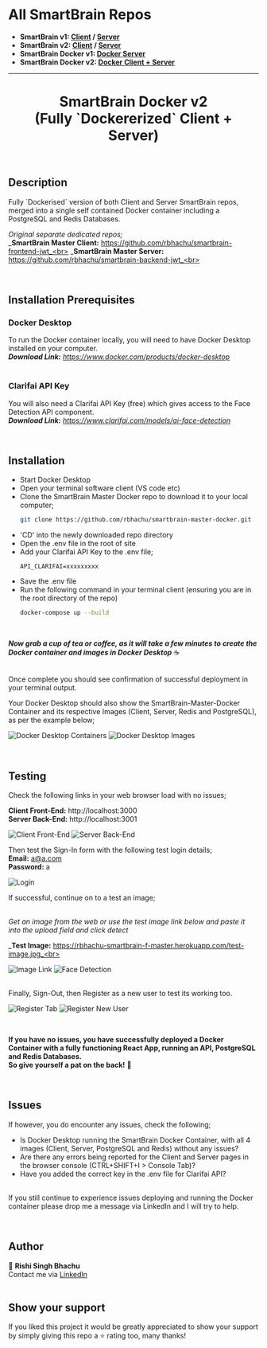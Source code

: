 # All SmartBrain Repos
- **SmartBrain v1: [Client](https://github.com/rbhachu/smartbrain-frontend/) / [Server](https://github.com/rbhachu/smartbrain-backend/)** 
- **SmartBrain v2: [Client](https://github.com/rbhachu/smartbrain-frontend-jwt/) / [Server](https://github.com/rbhachu/smartbrain-backend-jwt/)** 
- **SmartBrain Docker v1: [Docker Server](https://github.com/rbhachu/smartbrain-backend-docker)** 
- **SmartBrain Docker v2: [Docker Client + Server](https://github.com/rbhachu/smartbrain-master-docker/)** 

----

<h1 align="center">SmartBrain Docker v2<br>(Fully `Dockererized` Client + Server)</h1>
<br>

## Description

<p>
Fully `Dockerised` version of both Client and Server SmartBrain repos, merged into a single self contained Docker container including a PostgreSQL and Redis Databases.
<br>

_Original separate dedicated repos;_<br>
_**SmartBrain Master Client:** https://github.com/rbhachu/smartbrain-frontend-jwt_<br>
_**SmartBrain Master Server:** https://github.com/rbhachu/smartbrain-backend-jwt_<br>

</p>
<br>

## Installation Prerequisites

<p>

### Docker Desktop

To run the Docker container locally, you will need to have Docker Desktop installed on your computer.<br>
_**Download Link:** https://www.docker.com/products/docker-desktop_
<br><br>

### Clarifai API Key

You will also need a Clarifai API Key (free) which gives access to the Face Detection API component.<br>
_**Download Link:** https://www.clarifai.com/models/ai-face-detection_

</p>
<br>

## Installation

<ul>

<li>
Start Docker Desktop
</li>

<li>
Open your terminal software client (VS code etc)
</li>

<li>
Clone the SmartBrain Master Docker repo to download it to your local computer;

```sh
git clone https://github.com/rbhachu/smartbrain-master-docker.git
```
</li>

<li>
'CD' into the newly downloaded repo directory
</li>

<li>
Open the .env file in the root of site
</li>

<li>
Add your Clarifai API Key to the .env file;

```env
API_CLARIFAI=xxxxxxxxx
```
</li>

<li>
Save the .env file
</li>

<li>
Run the following command in your terminal client (ensuring you are in the root directory of the repo)

```sh
docker-compose up --build
```

</li>
</ul>

<p>
<br>

_**Now grab a cup of tea or coffee, as it will take a few minutes to create the Docker container and images in Docker Desktop**_ ☕
<br>
<br>

Once complete you should see confirmation of successful deployment in your terminal output.
<br>

Your Docker Desktop should also show the SmartBrain-Master-Docker Container and its respective Images (Client, Server, Redis and PostgreSQL), as per the example below;
<br>

![Docker Desktop Containers](./imgs-readme/docker1.png)
![Docker Desktop Images](./imgs-readme/docker2.png)
</p>
<br>


## Testing
<p>
Check the following links in your web browser load with no issues;<br>

**Client Front-End:** http://localhost:3000<br>
**Server Back-End:** http://localhost:3001<br>

![Client Front-End](./imgs-readme/site-preview-front.png)
![Server Back-End](./imgs-readme/site-preview-back.png)


Then test the Sign-In form with the following test login details;<br>
<b>Email:</b> a@a.com
<br>
<b>Password:</b> a

![Login](./imgs-readme/login.png)

If successful, continue on to a test an image;<br><br>

_Get an image from the web or use the test image link below and paste it into the upload field and click detect_<br>

_**Test Image:** https://rbhachu-smartbrain-f-master.herokuapp.com/test-image.jpg_<br>

![Image Link](./imgs-readme/image-link.png)
![Face Detection](./imgs-readme/face-detect.png)

<br>
Finally, Sign-Out, then Register as a new user to test its working too.<br>

![Register Tab](./imgs-readme/register.png)
![Register New User](./imgs-readme/register-user.png)

<br>

**If you have no issues, you have successfully deployed a Docker Container with a fully functioning React App, running an API, PostgreSQL and Redis Databases.**<br> 
**So give yourself a pat on the back!** 👏
</p>
<br>


## Issues
<p>
If however, you do encounter any issues, check the following;

<ul>

<li>
Is Docker Desktop running the SmartBrain Docker Container, with all 4 images (Client, Server, PostgreSQL and Redis) without any issues?
</li>

<li>
Are there any errors being reported for the Client and Server pages in the browser console (CTRL+SHIFT+I > Console Tab)?
</li>

<li>
Have you added the correct key in the .env file for Clarifai API?
</li>

</ul>

<br>
If you still continue to experience issues deploying and running the Docker container please drop me a message via LinkedIn and I will try to help.
</p>
<br>


## Author
👤 **Rishi Singh Bhachu**<br>
Contact me via [LinkedIn](https://www.linkedin.com/in/rishisinghbhachu/)
<br><br>


## Show your support
<p>
If you liked this project it would be greatly appreciated to show your support by simply giving this repo a ⭐️ rating too, many thanks!</p>